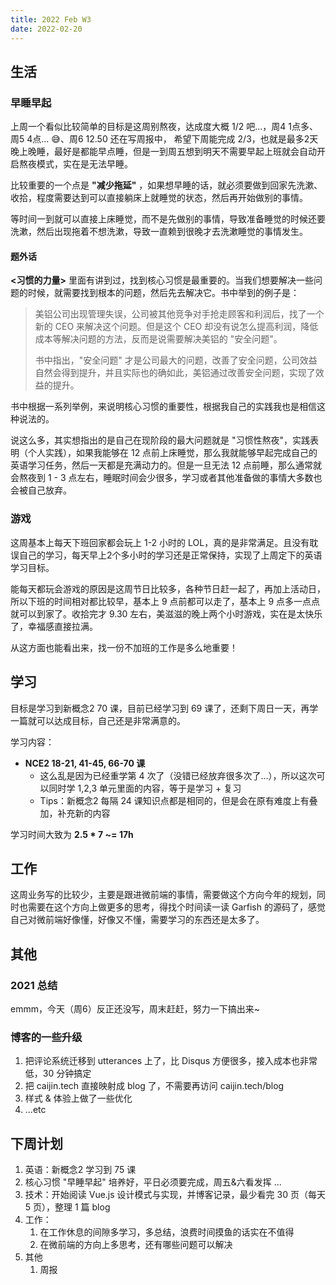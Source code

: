 ```yaml
---
title: 2022 Feb W3
date: 2022-02-20
---
```


## 生活

### 早睡早起

上周一个看似比较简单的目标是这周别熬夜，达成度大概 1/2 吧...，周4 1点多、周5 4点... 😅、周6 12.50 还在写周报中， 希望下周能完成 2/3，也就是最多2天晚上晚睡，最好是都能早点睡，但是一到周五想到明天不需要早起上班就会自动开启熬夜模式，实在是无法早睡。

比较重要的一个点是 **"减少拖延"** ，如果想早睡的话，就必须要做到回家先洗漱、收拾，程度需要达到可以直接躺床上就睡觉的状态，然后再开始做别的事情。

等时间一到就可以直接上床睡觉，而不是先做别的事情，导致准备睡觉的时候还要洗漱，然后出现拖着不想洗漱，导致一直赖到很晚才去洗漱睡觉的事情发生。

#### 题外话
**<习惯的力量>** 里面有讲到过，找到核心习惯是最重要的。当我们想要解决一些问题的时候，就需要找到根本的问题，然后先去解决它。书中举到的例子是：

> 美铝公司出现管理失误，公司被其他竞争对手抢走顾客和利润后，找了一个新的 CEO 来解决这个问题。但是这个 CEO 却没有说怎么提高利润，降低成本等解决问题的方法，反而是说需要解决美铝的 "安全问题"。 
> 
> 书中指出，"安全问题" 才是公司最大的问题，改善了安全问题，公司效益自然会得到提升，并且实际也的确如此，美铝通过改善安全问题，实现了效益的提升。

书中根据一系列举例，来说明核心习惯的重要性，根据我自己的实践我也是相信这种说法的。

说这么多，其实想指出的是自己在现阶段的最大问题就是 "习惯性熬夜"，实践表明（个人实践），如果我能够在 12 点前上床睡觉，那么我就能够早起完成自己的英语学习任务，然后一天都是充满动力的。但是一旦无法 12 点前睡，那么通常就会熬夜到 1 - 3 点左右，睡眠时间会少很多，学习或者其他准备做的事情大多数也会被自己放弃。


### 游戏
这周基本上每天下班回家都会玩上 1-2 小时的 LOL，真的是非常满足。且没有耽误自己的学习，每天早上2个多小时的学习还是正常保持，实现了上周定下的英语学习目标。

能每天都玩会游戏的原因是这周节日比较多，各种节日赶一起了，再加上活动日，所以下班的时间相对都比较早，基本上 9 点前都可以走了，基本上 9 点多一点点就可以到家了。收拾完才 9.30 左右，美滋滋的晚上两个小时游戏，实在是太快乐了，幸福感直接拉满。

从这方面也能看出来，找一份不加班的工作是多么地重要！

## 学习

目标是学习到新概念2 70 课，目前已经学习到 69 课了，还剩下周日一天，再学一篇就可以达成目标，自己还是非常满意的。

学习内容：
- **NCE2 18-21, 41-45, 66-70 课**
  - 这么乱是因为已经重学第 4 次了（没错已经放弃很多次了...），所以这次可以同时学 1,2,3 单元里面的内容，等于是学习 + 复习
  - Tips：新概念2 每隔 24 课知识点都是相同的，但是会在原有难度上有叠加，补充新的内容 

学习时间大致为 **2.5 * 7 ~= 17h**

## 工作

这周业务写的比较少，主要是跟进微前端的事情，需要做这个方向今年的规划，同时也需要在这个方向上做更多的思考，得找个时间读一读 Garfish 的源码了，感觉自己对微前端好像懂，好像又不懂，需要学习的东西还是太多了。

## 其他

### 2021 总结

emmm，今天（周6）反正还没写，周末赶赶，努力一下搞出来~

### 博客的一些升级

1. 把评论系统迁移到 utterances 上了，比 Disqus 方便很多，接入成本也非常低，30 分钟搞定
2. 把 caijin.tech 直接映射成 blog 了，不需要再访问 caijin.tech/blog
3. 样式 & 体验上做了一些优化
4. ...etc

## 下周计划

1. 英语：新概念2 学习到 75 课
2. 核心习惯 "早睡早起" 培养好，平日必须要完成，周五&六看发挥 ...
3. 技术：开始阅读 Vue.js 设计模式与实现，并博客记录，最少看完 30 页（每天 5 页），整理 1 篇 blog
4. 工作：
   1. 在工作休息的间隙多学习，多总结，浪费时间摸鱼的话实在不值得
   2. 在微前端的方向上多思考，还有哪些问题可以解决
5. 其他
    1. 周报
